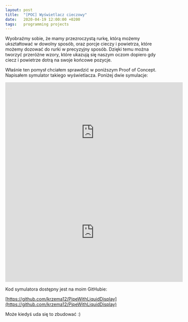 ```yaml
---
layout: post
title:  "[POC] Wyświetlacz cieczowy"
date:   2020-04-19 12:00:00 +0200
tags:   programming projects
---
```


Wyobraźmy sobie, że mamy przezroczystą rurkę, którą możemy ukształtować w dowolny sposób, oraz porcje cieczy i
powietrza, które możemy dozować do rurki w precyzyjny sposób. Dzięki temu można tworzyć przeróżne wzory, które ukazują
się naszym oczom dopiero gdy ciecz i powietrze dotrą na swoje końcowe pozycje.

Właśnie ten pomysł chciałem sprawdzić w poniższym Proof of Concept. Napisałem symulator takiego wyświetlacza. Poniżej
dwie symulacje:

<iframe width="560" height="315" src="https://www.youtube.com/embed/UTgLZqh54_E" title="YouTube video player"
frameborder="0" allow="accelerometer; autoplay; clipboard-write; encrypted-media; gyroscope; picture-in-picture"
allowfullscreen></iframe>

<iframe width="560" height="315" src="https://www.youtube.com/embed/K39X4eilpRA" title="YouTube video player"
frameborder="0" allow="accelerometer; autoplay; clipboard-write; encrypted-media; gyroscope; picture-in-picture"
allowfullscreen></iframe>

Kod symulatora dostępny jest na moim GitHubie:

[https://github.com/krzema12/PipeWithLiquidDisplay](https://github.com/krzema12/PipeWithLiquidDisplay)

Może kiedyś uda się to zbudować :)
